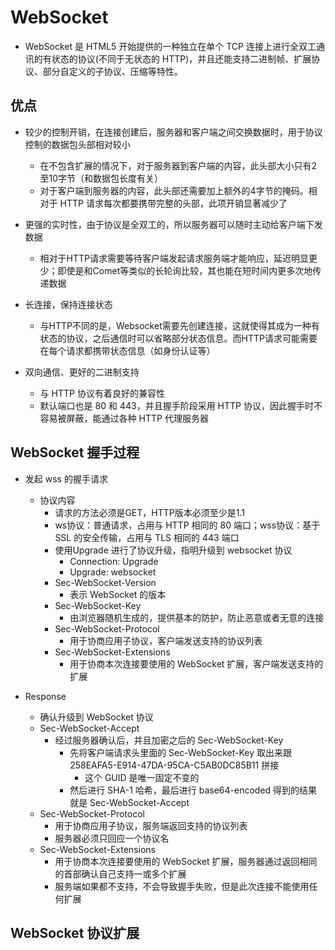 # WebSocket

- WebSocket 是 HTML5 开始提供的一种独立在单个 TCP 连接上进行全双工通讯的有状态的协议(不同于无状态的 HTTP)，并且还能支持二进制帧、扩展协议、部分自定义的子协议、压缩等特性。

## 优点

- 较少的控制开销，在连接创建后，服务器和客户端之间交换数据时，用于协议控制的数据包头部相对较小
  - 在不包含扩展的情况下，对于服务器到客户端的内容，此头部大小只有2至10字节（和数据包长度有关）
  - 对于客户端到服务器的内容，此头部还需要加上额外的4字节的掩码。相对于 HTTP 请求每次都要携带完整的头部，此项开销显著减少了

- 更强的实时性，由于协议是全双工的，所以服务器可以随时主动给客户端下发数据
  - 相对于HTTP请求需要等待客户端发起请求服务端才能响应，延迟明显更少；即使是和Comet等类似的长轮询比较，其也能在短时间内更多次地传递数据

- 长连接，保持连接状态
  - 与HTTP不同的是，Websocket需要先创建连接，这就使得其成为一种有状态的协议，之后通信时可以省略部分状态信息。而HTTP请求可能需要在每个请求都携带状态信息（如身份认证等）

- 双向通信、更好的二进制支持
  - 与 HTTP 协议有着良好的兼容性
  - 默认端口也是 80 和 443，并且握手阶段采用 HTTP 协议，因此握手时不容易被屏蔽，能通过各种 HTTP 代理服务器

## WebSocket 握手过程

- 发起 wss 的握手请求
  - 协议内容
    - 请求的方法必须是GET，HTTP版本必须至少是1.1
    - ws协议：普通请求，占用与 HTTP 相同的 80 端口；wss协议：基于 SSL 的安全传输，占用与 TLS 相同的 443 端口
    - 使用Upgrade 进行了协议升级，指明升级到 websocket 协议
      - Connection: Upgrade
      - Upgrade: websocket
    - Sec-WebSocket-Version
      - 表示 WebSocket 的版本
    - Sec-WebSocket-Key
      - 由浏览器随机生成的，提供基本的防护，防止恶意或者无意的连接
    - Sec-WebSocket-Protocol
      - 用于协商应用子协议，客户端发送支持的协议列表
    - Sec-WebSocket-Extensions
      - 用于协商本次连接要使用的 WebSocket 扩展，客户端发送支持的扩展

- Response
  - 确认升级到 WebSocket 协议
  - Sec-WebSocket-Accept
    - 经过服务器确认后，并且加密之后的 Sec-WebSocket-Key
      - 先将客户端请求头里面的 Sec-WebSocket-Key 取出来跟 258EAFA5-E914-47DA-95CA-C5AB0DC85B11 拼接
        - 这个 GUID 是唯一固定不变的
      - 然后进行 SHA-1 哈希，最后进行 base64-encoded 得到的结果就是 Sec-WebSocket-Accept
  - Sec-WebSocket-Protocol
    - 用于协商应用子协议，服务端返回支持的协议列表
    - 服务器必须只回应一个协议名
  - Sec-WebSocket-Extensions
    - 用于协商本次连接要使用的 WebSocket 扩展，服务器通过返回相同的首部确认自己支持一或多个扩展
    - 服务端如果都不支持，不会导致握手失败，但是此次连接不能使用任何扩展

## WebSocket 协议扩展
